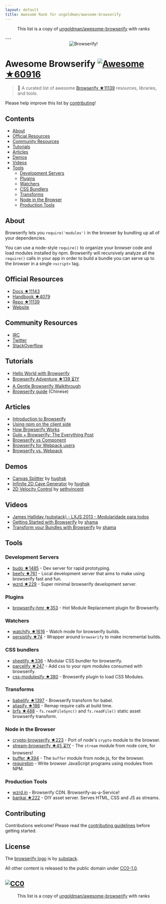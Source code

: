 ```yaml
---
layout: default
title: Awesome Rank for ungoldman/awesome-browserify
---
```


<p align="center">
	This list is a copy of <a href="https://github.com/ungoldman/awesome-browserify">ungoldman/awesome-browserify</a> with ranks
</p>
---
<div align="center"><img src="browserify.png" alt="Browserify!"></div>

# Awesome Browserify [![Awesome](https://cdn.rawgit.com/sindresorhus/awesome/d7305f38d29fed78fa85652e3a63e154dd8e8829/media/badge.svg) ★60916](https://github.com/sindresorhus/awesome)

> :crystal_ball: A curated list of awesome [Browserify ★11139](https://github.com/substack/node-browserify) resources, libraries, and tools.

Please help improve this list by [contributing](https://github.com/ungoldman/awesome-browserify/blob/master/contributing.md)!

## Contents

- [About](#about)
- [Official Resources](#official-resources)
- [Community Resources](#community-resources)
- [Tutorials](#tutorials)
- [Articles](#articles)
- [Demos](#demos)
- [Videos](#videos)
- [Tools](#tools)
  - [Development Servers](#development-servers)
  - [Plugins](#plugins)
  - [Watchers](#watchers)
  - [CSS Bundlers](#css-bundlers)
  - [Transforms](#transforms)
  - [Node in the Browser](#node-in-the-browser)
  - [Production Tools](#production-tools)

## About

Browserify lets you `require('modules')` in the browser by bundling up all of your dependencies.

You can use a node-style `require()` to organize your browser code and load modules installed by npm. Browserify will recursively analyze all the `require()` calls in your app in order to build a bundle you can serve up to the browser in a single `<script>` tag.

## Official Resources

- [Docs ★11143](https://github.com/substack/node-browserify#usage)
- [Handbook ★4079](https://github.com/substack/browserify-handbook)
- [Repo ★11139](https://github.com/substack/node-browserify)
- [Website](http://browserify.org/)

## Community Resources

- [IRC](http://webchat.freenode.net/?channels=browserify)
- [Twitter](http://twitter.com/browserify)
- [StackOverflow](http://stackoverflow.com/questions/tagged/browserify)

## Tutorials

- [Hello World with Browserify](http://browserify.org/#middle-section)
- [Browserify Adventure ★139 ⏳1Y](https://github.com/workshopper/browserify-adventure)
- [A Gentle Browserify Walkthrough](https://ponyfoo.com/articles/a-gentle-browserify-walkthrough)
- [Browserify guide](http://zhaoda.net/2015/10/16/browserify-guide/) (Chinese)

## Articles

- [Introduction to Browserify](https://writingjavascript.org/posts/introduction-to-browserify)
- [Using npm on the client side](http://dontkry.com/posts/code/using-npm-on-the-client-side.html)
- [How Browserify Works](http://benclinkinbeard.com/posts/how-browserify-works/)
- [Gulp + Browserify: The Everything Post](https://www.viget.com/articles/gulp-browserify-starter-faq)
- [Browserify vs Component](http://www.forbeslindesay.co.uk/post/44144487088/browserify-vs-component)
- [Browserify for Webpack users](https://gist.github.com/substack/68f8d502be42d5cd4942)
- [Browserify vs. Webpack](https://mattdesl.svbtle.com/browserify-vs-webpack)

## Demos

- [Canvas Splitter](http://requirebin.com/?gist=maxogden/9576799) by [hughsk](http://github.com/hughsk)
- [Infinite 2D Cave Generator](http://requirebin.com/?gist=maxogden/9557700) by [hughsk](http://github.com/hughsk)
- [2D Velocity Control](http://requirebin.com/?gist=maxogden/9557776) by [sethvincent](http://github.com/sethvincent)

## Videos

- [James Halliday (substack) - LXJS 2013 - Modularidade para todos](https://www.youtube.com/watch?v=DCQNm6yiZh0)
- [Getting Started with Browserify](https://www.youtube.com/watch?v=CTAa8IcQh1U) by [shama](https://github.com/shama/)
- [Transform your Bundles with Browserify](https://www.youtube.com/watch?v=Uk2bgp8OLT8) by [shama](https://github.com/shama/)

## Tools

### Development Servers

- [budo ★1485](https://github.com/mattdesl/budo) - Dev server for rapid prototyping.
- [beefy ★761](https://github.com/chrisdickinson/beefy) - Local development server that aims to make using browserify fast and fun.
- [wzrd ★229](https://github.com/maxogden/wzrd) - Super minimal browserify development server.

### Plugins

- [browserify-hmr ★353](https://github.com/AgentME/browserify-hmr) - Hot Module Replacement plugin for Browserify.

### Watchers

- [watchify ★1616](https://github.com/substack/watchify) - Watch mode for browserify builds.
- [persistify ★74](https://github.com/royriojas/persistify) - Wrapper around `browserify` to make incremental builds.

### CSS bundlers

- [sheetify ★336](https://github.com/stackcss/sheetify) - Modular CSS bundler for browserify.
- [parcelify ★247](https://github.com/rotundasoftware/parcelify) - Add css to your npm modules consumed with browserify.
- [css-modulesify ★380](https://github.com/css-modules/css-modulesify) - Browserify plugin to load CSS Modules.

### Transforms

- [babelify ★1397](https://github.com/babel/babelify) - Browserify transform for babel.
- [aliasify ★186](https://github.com/benbria/aliasify) - Remap require calls at build time.
- [brfs ★488](https://github.com/substack/brfs) - `fs.readFileSync()` and `fs.readFile()` static asset browserify transform.

### Node in the Browser

- [crypto-browserify ★223](https://github.com/crypto-browserify/crypto-browserify) - Port of node's `crypto` module to the browser.
- [stream-browserify ★45 ⏳1Y](https://github.com/substack/stream-browserify) - The `stream` module from node core, for browsers!
- [buffer ★394](https://github.com/feross/buffer) - The `buffer` module from node.js, for the browser.
- [requirebin](http://requirebin.com/) - Write browser JavaScript programs using modules from NPM.

### Production Tools

- [wzrd.in](https://wzrd.in/) - Browserify CDN. Browserify-as-a-Service!
- [bankai ★222](https://github.com/yoshuawuyts/bankai) - DIY asset server. Serves HTML, CSS and JS as streams.

## Contributing

Contributions welcome! Please read the [contributing guidelines](https://github.com/ungoldman/awesome-browserify/blob/master/contributing.md) before getting started.

## License

The [browserify logo](https://github.com/ungoldman/awesome-browserify/blob/master/browserify.png) is by [substack](https://github.com/substack).

All other content is released to the public domain under [CC0-1.0](https://spdx.org/licenses/CC0-1.0.html).

[![CC0](http://mirrors.creativecommons.org/presskit/buttons/88x31/svg/cc-zero.svg)](https://creativecommons.org/publicdomain/zero/1.0/)
---
<p align="center">
	This list is a copy of <a href="https://github.com/ungoldman/awesome-browserify">ungoldman/awesome-browserify</a> with ranks
</p>
